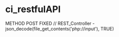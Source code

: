 # ci_restfulAPI
 
METHOD POST FIXED // REST_Controller - json_decode(file_get_contents('php://input'), TRUE)
